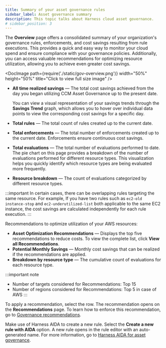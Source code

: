```yaml
---
title: Summary of your asset governance rules  
sidebar_label: Asset governance summary 
description: This topic talks about Harness cloud asset governance.
# sidebar_position: 3
---
```


The **Overview** page offers a consolidated summary of your organization's governance rules, enforcements, and cost savings resulting from rule executions. This provides a quick and easy way to monitor your cloud spend and ensure compliance with your governance policies. Additionally, you can access valuable recommendations for optimizing resource utilization, allowing you to achieve even greater cost savings. 

  <DocImage path={require('./static/gov-overview.png')} width="50%" height="50%" title="Click to view full size image" />

  - **All time realized savings** — The total cost savings achieved from the day you began utilizing CCM Asset Governance up to the present date.
  
    You can view a visual representation of your savings trends through the **Savings Trend** graph, which allows you to hover over individual data points to view the corresponding cost savings for a specific day. <!---This feature provides you with a granular level of insight into your cloud spend, enabling you to identify any trends or anomalies and make informed decisions to optimize your resource utilization and maximize cost savings.-->

  - **Total rules** — The total count of rules created up to the current date.
  - **Total enforcements** — The total number of enforcements created up to the current date. Enforcements ensure continuous cost savings.
  - **Total evaluations** — The total number of evaluations performed to date. The pie chart on this page provides a breakdown of the number of evaluations performed for different resource types. This visualization helps you quickly identify which resource types are being evaluated more frequently.
  - **Resource breakdown** — The count of evaluations categorized by different resource types.

:::important
In certain cases, there can be overlapping rules targeting the same resource. For example, If you have two rules such as `ec2-old instance-stop` and `ec2-underutilized-list` both applicable to the same EC2 instance, the cost savings are calculated independently for each rule execution.
:::

  Recommendations to optimize utilization of your AWS resources:
  - **Asset Optimization Recommendations** — Displays the top five recommendations to reduce costs. To view the complete list, click **View all Recommendations**.
  - **Potential Monthly Savings** — Monthly cost savings that can be realized if the recommendations are applied.
  - **Breakdown by resource type** — The cumulative count of evaluations for each resource type.

:::important note
- Number of targets considered for Recommendations: Top 15
- Number of regions considered for Recommendations: Top 5 in case of AWS
:::
  
To apply a recommendation, select the row. The recommendation opens on the **Recommendations** page. To learn how to enforce this recommendation, go to [Governance recommendations](/docs/cloud-cost-management/use-ccm-cost-optimization/ccm-recommendations/governance).

Make use of Harness AIDA to create a new rule. Select the **Create a new rule with AIDA** option. A new rule opens in the rule editor with an auto-generated name. For more information, go to [Harness AIDA for asset governance](../asset-governance/cag-aida/gen-ai-overview.md).
